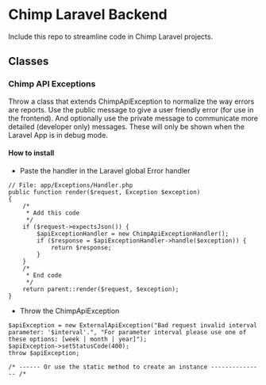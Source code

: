 # Chimp Laravel Backend

Include this repo to streamline code in Chimp Laravel projects.


## Classes

### Chimp API Exceptions

Throw a class that extends ChimpApiException to normalize the way 
errors are reports. Use the public message to give a user friendly error (for use in the frontend). And optionally use
the private message to communicate more detailed (developer only) messages. These will only be shown when the Laravel
App is in debug mode.

#### How to install

-  Paste the handler in the Laravel global Error handler
```$php
// File: app/Exceptions/Handler.php
public function render($request, Exception $exception)
{
    /*
     * Add this code
     */
    if ($request->expectsJson()) {
        $apiExceptionHandler = new ChimpApiExceptionHandler();
        if ($response = $apiExceptionHandler->handle($exception)) {
            return $response;
        }
    }
    /*
     * End code
     */
    return parent::render($request, $exception);
}
``` 

- Throw the ChimpApiException
```$php
$apiException = new ExternalApiException("Bad request invalid interval parameter: '$interval'.", "For parameter interval please use one of these options: [week | month | year]");
$apiException->setStatusCode(400);
throw $apiException;

/* ------ Or use the static method to create an instance --------------- /*




``` 
